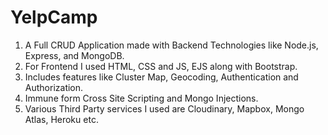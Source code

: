 # YelpCamp

<ol>
  <li>A Full CRUD Application made with Backend Technologies like Node.js, Express, and MongoDB. </li>
  <li>For Frontend I used HTML, CSS and JS, EJS along with Bootstrap.</li>
  <li>Includes features like Cluster Map, Geocoding, Authentication and Authorization.</li>
  <li>Immune form Cross Site Scripting and Mongo Injections.</li>
  <li>Various Third Party services I used are Cloudinary, Mapbox, Mongo Atlas, Heroku etc.</li>
</ol>

